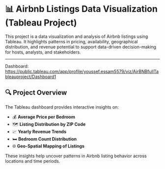 # 📊 Airbnb Listings Data Visualization (Tableau Project)

This project is a data visualization and analysis of Airbnb listings using Tableau. It highlights patterns in pricing, availability, geographical distribution, and revenue potential to support data-driven decision-making for hosts, analysts, and stakeholders.

---
Dashboard: https://public.tableau.com/app/profile/youssef.essam5579/viz/AirBNBfullTableauproject/Dashboard1

## 🔍 Project Overview

The Tableau dashboard provides interactive insights on:

- 💰 **Average Price per Bedroom**  
- 🗺 **Listing Distribution by ZIP Code**  
- 📈 **Yearly Revenue Trends**  
- 🛏 **Bedroom Count Distribution**  
- 🌐 **Geo-Spatial Mapping of Listings**

These insights help uncover patterns in Airbnb listing behavior across locations and time periods.


